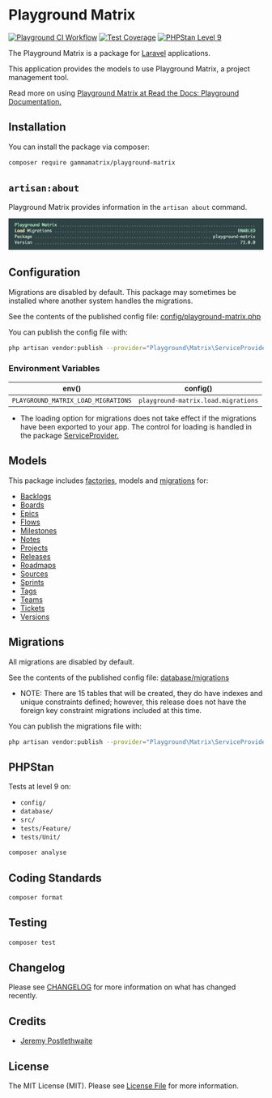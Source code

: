 # Playground Matrix

[![Playground CI Workflow](https://github.com/gammamatrix/playground-matrix/actions/workflows/ci.yml/badge.svg?branch=develop)](https://raw.githubusercontent.com/gammamatrix/playground-matrix/testing/develop/testdox.txt)
[![Test Coverage](https://raw.githubusercontent.com/gammamatrix/playground-matrix/testing/develop/coverage.svg)](tests)
[![PHPStan Level 9](https://img.shields.io/badge/PHPStan-level%209-brightgreen)](.github/workflows/ci.yml#L120)

The Playground Matrix is a package for [Laravel](https://laravel.com/docs/11.x) applications.

This application provides the models to use Playground Matrix, a project management tool.

Read more on using [Playground Matrix at Read the Docs: Playground Documentation.](https://gammamatrix-playground.readthedocs.io/en/develop/components/matrix.html)

## Installation

You can install the package via composer:

```bash
composer require gammamatrix/playground-matrix
```

## `artisan:about`

Playground Matrix provides information in the `artisan about` command.

<img src="resources/docs/artisan-about-playground-matrix.png" alt="screenshot of artisan about command with Playground Matrix.">

## Configuration

Migrations are disabled by default. This package may sometimes be installed where another system handles the migrations.

See the contents of the published config file: [config/playground-matrix.php](config/playground-matrix.php)

You can publish the config file with:
```bash
php artisan vendor:publish --provider="Playground\Matrix\ServiceProvider" --tag="playground-config"
```

### Environment Variables

|  env()                              | config()                            |
|-------------------------------------|-------------------------------------|
| `PLAYGROUND_MATRIX_LOAD_MIGRATIONS` | `playground-matrix.load.migrations` |
- The loading option for migrations does not take effect if the migrations have been exported to your app. The control for loading is handled in the package [ServiceProvider.](src/ServiceProvider.php)

## Models

This package includes [factories](database/factories), models and [migrations](database/migrations) for:
- [Backlogs](src/Models/Backlog.php)
- [Boards](src/Models/Board.php)
- [Epics](src/Models/Epic.php)
- [Flows](src/Models/Flow.php)
- [Milestones](src/Models/Milestone.php)
- [Notes](src/Models/Note.php)
- [Projects](src/Models/Project.php)
- [Releases](src/Models/Release.php)
- [Roadmaps](src/Models/Roadmap.php)
- [Sources](src/Models/Source.php)
- [Sprints](src/Models/Sprint.php)
- [Tags](src/Models/Tag.php)
- [Teams](src/Models/Team.php)
- [Tickets](src/Models/Ticket.php)
- [Versions](src/Models/Version.php)

## Migrations

All migrations are disabled by default.

See the contents of the published config file: [database/migrations](database/migrations)
- NOTE: There are 15 tables that will be created, they do have indexes and unique constraints defined; however, this release does not have the foreign key constraint migrations included at this time.

You can publish the migrations file with:
```bash
php artisan vendor:publish --provider="Playground\Matrix\ServiceProvider" --tag="playground-migrations"
```

## PHPStan

Tests at level 9 on:
- `config/`
- `database/`
- `src/`
- `tests/Feature/`
- `tests/Unit/`

```sh
composer analyse
```

## Coding Standards

```sh
composer format
```

## Testing

```sh
composer test
```

## Changelog

Please see [CHANGELOG](CHANGELOG.md) for more information on what has changed recently.

## Credits

- [Jeremy Postlethwaite](https://github.com/gammamatrix)

## License

The MIT License (MIT). Please see [License File](LICENSE.md) for more information.
